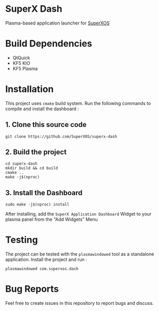 # SuperX Dash
Plasma-based application launcher for [SuperXOS](http://superxos.com)

# Build Dependencies
* QtQuick
* KF5 KIO
* KF5 Plasma

# Installation
This project uses `cmake` build system.
Run the following commands to compile and install the dashboard :

## 1. Clone this source code
```
git clone https://github.com/SuperXOS/superx-dash
```

## 2. Build the project
```
cd superx-dash
mkdir build && cd build
cmake ..
make -j$(nproc)
```

## 3. Install the Dashboard
```
sudo make -j$(nproc) install
```

After installing, add the `SuperX Application Dashboard` Widget to your plasma panel from the "Add Widgets" Menu

# Testing
The project can be tested with the `plasmawindowed` tool as a standalone application.
Install the project and run  :
```
plasmawindowed com.superxos.dash
```

# Bug Reports
Feel free to create issues in this repository to report bugs and discuss.
